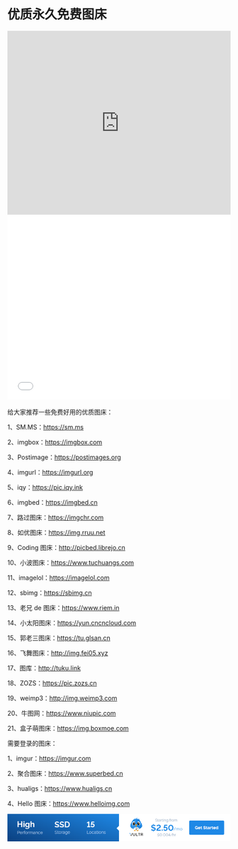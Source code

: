 # 优质永久免费图床

<iframe width="100%" height="415" src="https://www.youtube.com/embed/9Tw_CLdAObE" frameborder="0" allow="accelerometer; autoplay; encrypted-media; gyroscope; picture-in-picture" allowfullscreen></iframe>
<iframe width="100%" height="415" src="//player.bilibili.com/player.html?aid=837787685&bvid=BV1fg4y187LG&cid=180472724&page=1" scrolling="no" border="0" frameborder="no" framespacing="0" allowfullscreen="true"> </iframe>

给大家推荐一些免费好用的优质图床：

1、SM.MS：https://sm.ms

2、imgbox：https://imgbox.com

3、Postimage：https://postimages.org

4、imgurl：https://imgurl.org

5、iqy：https://pic.iqy.ink

6、imgbed：https://imgbed.cn

7、路过图床：https://imgchr.com

8、如优图床：https://img.rruu.net

9、Coding 图床：http://picbed.librejo.cn

10、小波图床：https://www.tuchuangs.com

11、imagelol：https://imagelol.com

12、sbimg：https://sbimg.cn

13、老兄 de 图床：https://www.riem.in

14、小太阳图床：https://yun.cncncloud.com

15、郭老三图床：https://tu.glsan.cn

16、飞舞图床：http://img.fei05.xyz

17、图库：http://tuku.link

18、ZOZS：https://pic.zozs.cn

19、weimp3：http://img.weimp3.com

20、牛图网：https://www.niupic.com

21、盒子萌图床：https://img.boxmoe.com

需要登录的图床：

1、imgur：https://imgur.com

2、聚合图床：https://www.superbed.cn

3、hualigs：https://www.hualigs.cn

4、Hello 图床：https://www.helloimg.com

<a href="https://www.vultr.com/?ref=8948199-8H">![](../images/banner_1.png)</a>
